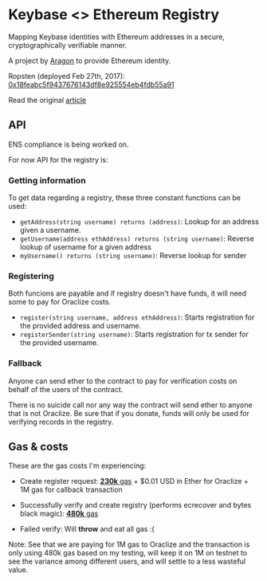 # Keybase <> Ethereum Registry

Mapping Keybase identities with Ethereum addresses in a secure, cryptographically verifiable manner.

A project by [Aragon](https://aragon.one) to provide Ethereum identity.

Ropsten (deployed Feb 27th, 2017): [0x18feabc5f9437676143df8e925554eb4fdb55a91](https://testnet.etherscan.io/address/0x18feabc5f9437676143df8e925554eb4fdb55a91)

Read the original [article](https://medium.com/@izqui9/ethereum-keybase-registry-proposal-c6497e3b2af7)

## API

ENS compliance is being worked on.

For now API for the registry is:

### Getting information

To get data regarding a registry, these three constant functions can be used:

* `getAddress(string username) returns (address)`: Lookup for an address given a username.
* `getUsername(address ethAddress) returns (string username)`: Reverse lookup of username for a given address
* `myUsername() returns (string username)`: Reverse lookup for sender

### Registering

Both funcions are payable and if registry doesn't have funds, it will need some to pay for Oraclize costs.

* `register(string username, address ethAddress)`: Starts registration for the provided address and username.
* `registerSender(string username)`: Starts registration for tx sender for the provided username.

### Fallback

Anyone can send ether to the contract to pay for verification costs on behalf of the users of the contract.

There is no suicide call nor any way the contract will send ether to anyone that is not Oraclize. Be sure that if you donate, funds will only be used for verifying records in the registry.

## Gas & costs

These are the gas costs I'm experiencing:

* Create register request: [**230k** gas](https://testnet.etherscan.io/tx/0x0919a674902e89ff7acb510431f432cff6854685778613c0991b97a89098d97d) + $0.01 USD in Ether for Oraclize + 1M gas for callback transaction

* Successfully verify and create registry (performs ecrecover and bytes black magic): [**480k** gas](https://testnet.etherscan.io/tx/0x10b4cab44afdaa066341db89c7b45fb1b50b377e992ceaab02233ec6b67bcbb8)

* Failed verify: Will **throw** and eat all gas :(

Note: See that we are paying for 1M gas to Oraclize and the transaction is only using 480k gas based on my testing, will keep it on 1M on testnet to see the variance among different users, and will settle to a less wasteful value.
